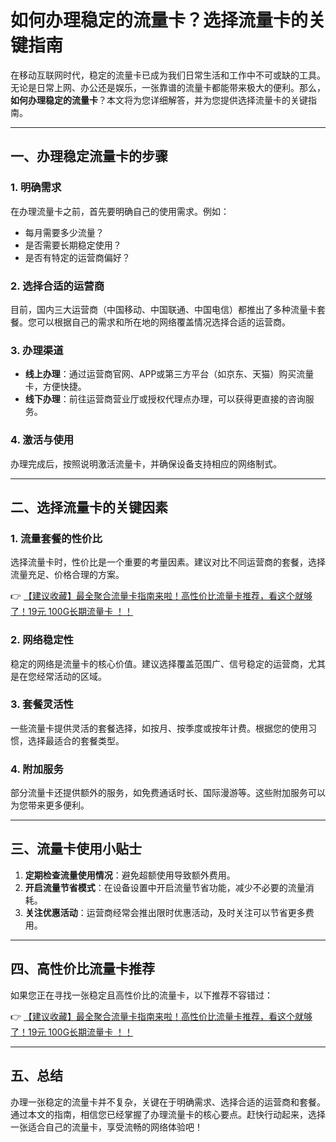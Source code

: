 # 如何办理稳定的流量卡？选择流量卡的关键指南

在移动互联网时代，稳定的流量卡已成为我们日常生活和工作中不可或缺的工具。无论是日常上网、办公还是娱乐，一张靠谱的流量卡都能带来极大的便利。那么，**如何办理稳定的流量卡**？本文将为您详细解答，并为您提供选择流量卡的关键指南。

---

## 一、办理稳定流量卡的步骤

### 1. 明确需求
在办理流量卡之前，首先要明确自己的使用需求。例如：
- 每月需要多少流量？
- 是否需要长期稳定使用？
- 是否有特定的运营商偏好？

### 2. 选择合适的运营商
目前，国内三大运营商（中国移动、中国联通、中国电信）都推出了多种流量卡套餐。您可以根据自己的需求和所在地的网络覆盖情况选择合适的运营商。

### 3. 办理渠道
- **线上办理**：通过运营商官网、APP或第三方平台（如京东、天猫）购买流量卡，方便快捷。
- **线下办理**：前往运营商营业厅或授权代理点办理，可以获得更直接的咨询服务。

### 4. 激活与使用
办理完成后，按照说明激活流量卡，并确保设备支持相应的网络制式。

---

## 二、选择流量卡的关键因素

### 1. 流量套餐的性价比
选择流量卡时，性价比是一个重要的考量因素。建议对比不同运营商的套餐，选择流量充足、价格合理的方案。

👉 [【建议收藏】最全聚合流量卡指南来啦！高性价比流量卡推荐，看这个就够了！19元 100G长期流量卡 ！！](https://bit.ly/Liuliangka)

### 2. 网络稳定性
稳定的网络是流量卡的核心价值。建议选择覆盖范围广、信号稳定的运营商，尤其是在您经常活动的区域。

### 3. 套餐灵活性
一些流量卡提供灵活的套餐选择，如按月、按季度或按年计费。根据您的使用习惯，选择最适合的套餐类型。

### 4. 附加服务
部分流量卡还提供额外的服务，如免费通话时长、国际漫游等。这些附加服务可以为您带来更多便利。

---

## 三、流量卡使用小贴士

1. **定期检查流量使用情况**：避免超额使用导致额外费用。
2. **开启流量节省模式**：在设备设置中开启流量节省功能，减少不必要的流量消耗。
3. **关注优惠活动**：运营商经常会推出限时优惠活动，及时关注可以节省更多费用。

---

## 四、高性价比流量卡推荐

如果您正在寻找一张稳定且高性价比的流量卡，以下推荐不容错过：

👉 [【建议收藏】最全聚合流量卡指南来啦！高性价比流量卡推荐，看这个就够了！19元 100G长期流量卡 ！！](https://bit.ly/Liuliangka)

---

## 五、总结

办理一张稳定的流量卡并不复杂，关键在于明确需求、选择合适的运营商和套餐。通过本文的指南，相信您已经掌握了办理流量卡的核心要点。赶快行动起来，选择一张适合自己的流量卡，享受流畅的网络体验吧！